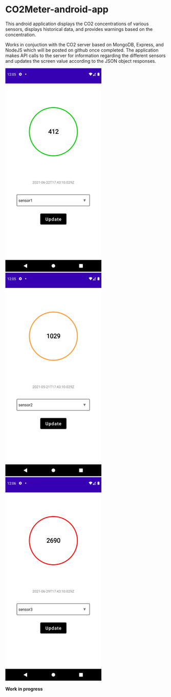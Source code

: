 # CO2Meter-android-app

This android application displays the CO2 concentrations of various sensors, displays historical data, and provides warnings based on the concentration.

Works in conjuction with the CO2 server based on MongoDB, Express, and NodeJS which will be posted on github once completed. The application makes API calls to the server for information regarding the different sensors and updates the screen value according to the JSON object responses.

![Screenshot](/images/sensor1.png)
![Screenshot](/images/sensor2.png)
![Screenshot](/images/sensor3.png)<br />

**Work in progress**
